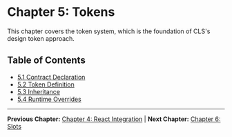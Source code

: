 # Chapter 5: Tokens

This chapter covers the token system, which is the foundation of CLS's design token approach.

## Table of Contents

- [5.1 Contract Declaration](./5.1-contract-declaration.md)
- [5.2 Token Definition](./5.2-token-definition.md)
- [5.3 Inheritance](./5.3-inheritance.md)
- [5.4 Runtime Overrides](./5.4-runtime-overrides.md)

---

**Previous Chapter:** [Chapter 4: React Integration](../04-react-integration/index.md) | **Next Chapter:** [Chapter 6: Slots](../06-slots/index.md)
